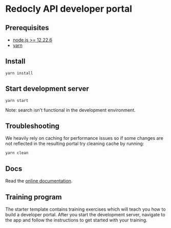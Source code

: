 # Redocly API developer portal

## Prerequisites

- [node.js >= 12.22.6](https://nodejs.org/en/)
- [yarn](https://yarnpkg.com/en/)

## Install

    yarn install

## Start development server

    yarn start

Note: search isn't functional in the development environment.

## Troubleshooting

We heavily rely on caching for performance issues so if some changes are not reflected in the resulting portal try cleaning cache by running:

    yarn clean

## Docs

Read the [online documentation](https://redoc.ly/docs/developer-portal/introduction/).

## Training program

The starter template contains training exercises which will teach you how to build a developer portal.
After you start the development server, navigate to the app and follow the instructions to get started with your training.
